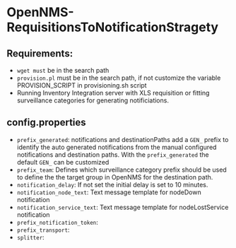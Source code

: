 OpenNMS-RequisitionsToNotificationStragety
==========================================
## Requirements:
- `wget must` be in the search path
- `provision.pl` must be in the search path, if not customize the variable PROVISION_SCRIPT in provisioning.sh script
- Running Inventory Integration server with XLS requisition or fitting surveillance categories for generating notificiations.

## config.properties
- `prefix_generated`: notifications and destinationPaths add a `GEN_` prefix to identify the auto generated notifications from the manual configured notifications and destination paths. With the `prefix_generated` the default `GEN_` can be customized
- `prefix_team`: Defines which surveillance category prefix should be used to define the the target group in OpenNMS for the destination path.
- `notification_delay`: If not set the initial delay is set to 10 minutes.
- `notification_node_text`: Text message template for nodeDown notification
- `notification_service_text`: Text message template for nodeLostService notification
- `prefix_notification_token`: 
- `prefix_transport`:
- `splitter`:

